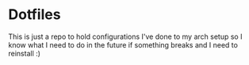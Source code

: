# Dotfiles
This is just a repo to hold configurations I've done to my arch setup so I know what I need to do in the future if something breaks and I need to reinstall :)
